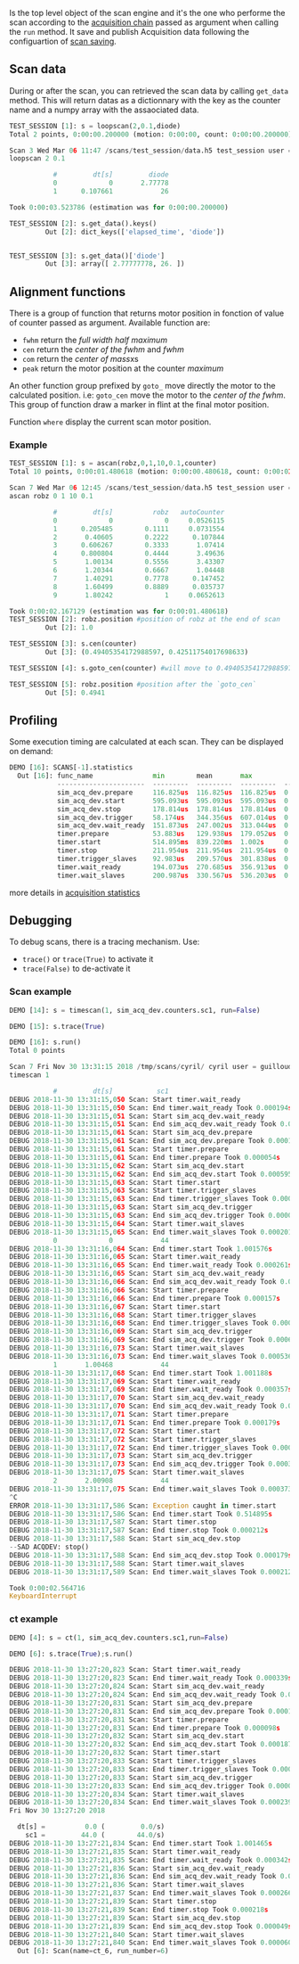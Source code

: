 Is the top level object of the scan engine and it's the one who
performe the scan according to the [acquisition
chain](scan_engine_acquisition_chain.md) passed as argument when
calling the `run` method.  It save and publish Acquisition data
following the configuartion of [scan
saving](gs_presentation.md#scan-saving).

## Scan data

During or after the scan, you can retrieved the scan data by calling
`get_data` method.  This will return datas as a dictionnary with the
key as the counter name and a numpy array with the assaociated data.

```python
TEST_SESSION [1]: s = loopscan(2,0.1,diode)
Total 2 points, 0:00:00.200000 (motion: 0:00:00, count: 0:00:00.200000)

Scan 3 Wed Mar 06 11:47 /scans/test_session/data.h5 test_session user = seb
loopscan 2 0.1

           #         dt[s]         diode
           0             0       2.77778
           1      0.107661            26

Took 0:00:03.523786 (estimation was for 0:00:00.200000)

TEST_SESSION [2]: s.get_data().keys()
         Out [2]: dict_keys(['elapsed_time', 'diode'])


TEST_SESSION [3]: s.get_data()['diode']
         Out [3]: array([ 2.77777778, 26. ])
```

## Alignment functions

There is a group of function that returns motor position in fonction
of value of counter passed as argument.  Available function are:

   * `fwhm` return the *full width half maximum*
   * `cen` return the *center of the fwhm* and *fwhm*
   * `com` return the *center of mass*xs
   * `peak` return the motor position at the counter *maximum*

An other function group prefixed by `goto_` move directly the motor to
the calculated position. i.e: `goto_cen` move the motor to the *center
of the fwhm*. This group of function draw a marker in flint at the
final motor position.

Function `where` display the current scan motor position.

### Example

```python
TEST_SESSION [1]: s = ascan(robz,0,1,10,0.1,counter)
Total 10 points, 0:00:01.480618 (motion: 0:00:00.480618, count: 0:00:01)

Scan 7 Wed Mar 06 12:45 /scans/test_session/data.h5 test_session user = seb
ascan robz 0 1 10 0.1

           #         dt[s]          robz   autoCounter
           0             0             0     0.0526115
           1      0.205485        0.1111     0.0731554
           2       0.40605        0.2222      0.107844
           3      0.606267        0.3333       1.07414
           4      0.800804        0.4444       3.49636
           5       1.00134        0.5556       3.43307
           6       1.20344        0.6667       1.04448
           7       1.40291        0.7778      0.147452
           8       1.60499        0.8889      0.035737
           9       1.80242             1     0.0652613

Took 0:00:02.167129 (estimation was for 0:00:01.480618)
TEST_SESSION [2]: robz.position #position of robz at the end of scan
         Out [2]: 1.0

TEST_SESSION [3]: s.cen(counter)
         Out [3]: (0.49405354172988597, 0.42511754017698633)

TEST_SESSION [4]: s.goto_cen(counter) #will move to 0.49405354172988597

TEST_SESSION [5]: robz.position #position after the `goto_cen`
         Out [5]: 0.4941
```

## Profiling

Some execution timing are calculated at each scan. They can be
displayed on demand:

```python
DEMO [16]: SCANS[-1].statistics
  Out [16]: func_name               min        mean       max            std
            ----------------------  ---------  ---------  ---------  -------
            sim_acq_dev.prepare     116.825us  116.825us  116.825us  0.00000
            sim_acq_dev.start       595.093us  595.093us  595.093us  0.00000
            sim_acq_dev.stop        178.814us  178.814us  178.814us  0.00000
            sim_acq_dev.trigger     58.174us   344.356us  607.014us  0.00022
            sim_acq_dev.wait_ready  151.873us  247.002us  313.044us  0.00007
            timer.prepare           53.883us   129.938us  179.052us  0.00005
            timer.start             514.895ms  839.220ms  1.002s     0.22933
            timer.stop              211.954us  211.954us  211.954us  0.00000
            timer.trigger_slaves    92.983us   209.570us  301.838us  0.00009
            timer.wait_ready        194.073us  270.685us  356.913us  0.00007
            timer.wait_slaves       200.987us  330.567us  536.203us  0.00014
```

more details in [acquisition statistics](scan_engine_acquisition_chain.md#statistics)

## Debugging

To debug scans, there is a tracing mechanism.
Use:

* `trace()` or `trace(True)` to activate it
* `trace(False)` to de-activate it


### Scan example


```python
DEMO [14]: s = timescan(1, sim_acq_dev.counters.sc1, run=False)

DEMO [15]: s.trace(True)

DEMO [16]: s.run()
Total 0 points

Scan 7 Fri Nov 30 13:31:15 2018 /tmp/scans/cyril/ cyril user = guilloud
timescan 1

           #         dt[s]           sc1
DEBUG 2018-11-30 13:31:15,050 Scan: Start timer.wait_ready
DEBUG 2018-11-30 13:31:15,050 Scan: End timer.wait_ready Took 0.000194s
DEBUG 2018-11-30 13:31:15,051 Scan: Start sim_acq_dev.wait_ready
DEBUG 2018-11-30 13:31:15,051 Scan: End sim_acq_dev.wait_ready Took 0.000152s
DEBUG 2018-11-30 13:31:15,061 Scan: Start sim_acq_dev.prepare
DEBUG 2018-11-30 13:31:15,061 Scan: End sim_acq_dev.prepare Took 0.000117s
DEBUG 2018-11-30 13:31:15,061 Scan: Start timer.prepare
DEBUG 2018-11-30 13:31:15,061 Scan: End timer.prepare Took 0.000054s
DEBUG 2018-11-30 13:31:15,062 Scan: Start sim_acq_dev.start
DEBUG 2018-11-30 13:31:15,062 Scan: End sim_acq_dev.start Took 0.000595s
DEBUG 2018-11-30 13:31:15,063 Scan: Start timer.start
DEBUG 2018-11-30 13:31:15,063 Scan: Start timer.trigger_slaves
DEBUG 2018-11-30 13:31:15,063 Scan: End timer.trigger_slaves Took 0.000093s
DEBUG 2018-11-30 13:31:15,063 Scan: Start sim_acq_dev.trigger
DEBUG 2018-11-30 13:31:15,063 Scan: End sim_acq_dev.trigger Took 0.000058s
DEBUG 2018-11-30 13:31:15,064 Scan: Start timer.wait_slaves
DEBUG 2018-11-30 13:31:15,065 Scan: End timer.wait_slaves Took 0.000201s
           0             0            44
DEBUG 2018-11-30 13:31:16,064 Scan: End timer.start Took 1.001576s
DEBUG 2018-11-30 13:31:16,065 Scan: Start timer.wait_ready
DEBUG 2018-11-30 13:31:16,065 Scan: End timer.wait_ready Took 0.000261s
DEBUG 2018-11-30 13:31:16,065 Scan: Start sim_acq_dev.wait_ready
DEBUG 2018-11-30 13:31:16,066 Scan: End sim_acq_dev.wait_ready Took 0.000276s
DEBUG 2018-11-30 13:31:16,066 Scan: Start timer.prepare
DEBUG 2018-11-30 13:31:16,066 Scan: End timer.prepare Took 0.000157s
DEBUG 2018-11-30 13:31:16,067 Scan: Start timer.start
DEBUG 2018-11-30 13:31:16,068 Scan: Start timer.trigger_slaves
DEBUG 2018-11-30 13:31:16,068 Scan: End timer.trigger_slaves Took 0.000302s
DEBUG 2018-11-30 13:31:16,069 Scan: Start sim_acq_dev.trigger
DEBUG 2018-11-30 13:31:16,069 Scan: End sim_acq_dev.trigger Took 0.000607s
DEBUG 2018-11-30 13:31:16,073 Scan: Start timer.wait_slaves
DEBUG 2018-11-30 13:31:16,073 Scan: End timer.wait_slaves Took 0.000536s
           1       1.00468            44
DEBUG 2018-11-30 13:31:17,068 Scan: End timer.start Took 1.001188s
DEBUG 2018-11-30 13:31:17,069 Scan: Start timer.wait_ready
DEBUG 2018-11-30 13:31:17,069 Scan: End timer.wait_ready Took 0.000357s
DEBUG 2018-11-30 13:31:17,070 Scan: Start sim_acq_dev.wait_ready
DEBUG 2018-11-30 13:31:17,070 Scan: End sim_acq_dev.wait_ready Took 0.000313s
DEBUG 2018-11-30 13:31:17,071 Scan: Start timer.prepare
DEBUG 2018-11-30 13:31:17,071 Scan: End timer.prepare Took 0.000179s
DEBUG 2018-11-30 13:31:17,072 Scan: Start timer.start
DEBUG 2018-11-30 13:31:17,072 Scan: Start timer.trigger_slaves
DEBUG 2018-11-30 13:31:17,072 Scan: End timer.trigger_slaves Took 0.000234s
DEBUG 2018-11-30 13:31:17,073 Scan: Start sim_acq_dev.trigger
DEBUG 2018-11-30 13:31:17,073 Scan: End sim_acq_dev.trigger Took 0.000368s
DEBUG 2018-11-30 13:31:17,075 Scan: Start timer.wait_slaves
           2       2.00908            44
DEBUG 2018-11-30 13:31:17,075 Scan: End timer.wait_slaves Took 0.000373s
^C
ERROR 2018-11-30 13:31:17,586 Scan: Exception caught in timer.start
DEBUG 2018-11-30 13:31:17,586 Scan: End timer.start Took 0.514895s
DEBUG 2018-11-30 13:31:17,587 Scan: Start timer.stop
DEBUG 2018-11-30 13:31:17,587 Scan: End timer.stop Took 0.000212s
DEBUG 2018-11-30 13:31:17,588 Scan: Start sim_acq_dev.stop
--SAD ACQDEV: stop()
DEBUG 2018-11-30 13:31:17,588 Scan: End sim_acq_dev.stop Took 0.000179s
DEBUG 2018-11-30 13:31:17,588 Scan: Start timer.wait_slaves
DEBUG 2018-11-30 13:31:17,589 Scan: End timer.wait_slaves Took 0.000212s

Took 0:00:02.564716
KeyboardInterrupt
```

### ct example

```python
DEMO [4]: s = ct(1, sim_acq_dev.counters.sc1,run=False)

DEMO [6]: s.trace(True);s.run()

DEBUG 2018-11-30 13:27:20,823 Scan: Start timer.wait_ready
DEBUG 2018-11-30 13:27:20,823 Scan: End timer.wait_ready Took 0.000339s
DEBUG 2018-11-30 13:27:20,824 Scan: Start sim_acq_dev.wait_ready
DEBUG 2018-11-30 13:27:20,824 Scan: End sim_acq_dev.wait_ready Took 0.000282s
DEBUG 2018-11-30 13:27:20,831 Scan: Start sim_acq_dev.prepare
DEBUG 2018-11-30 13:27:20,831 Scan: End sim_acq_dev.prepare Took 0.000147s
DEBUG 2018-11-30 13:27:20,831 Scan: Start timer.prepare
DEBUG 2018-11-30 13:27:20,831 Scan: End timer.prepare Took 0.000098s
DEBUG 2018-11-30 13:27:20,832 Scan: Start sim_acq_dev.start
DEBUG 2018-11-30 13:27:20,832 Scan: End sim_acq_dev.start Took 0.000187s
DEBUG 2018-11-30 13:27:20,832 Scan: Start timer.start
DEBUG 2018-11-30 13:27:20,833 Scan: Start timer.trigger_slaves
DEBUG 2018-11-30 13:27:20,833 Scan: End timer.trigger_slaves Took 0.000092s
DEBUG 2018-11-30 13:27:20,833 Scan: Start sim_acq_dev.trigger
DEBUG 2018-11-30 13:27:20,833 Scan: End sim_acq_dev.trigger Took 0.000093s
DEBUG 2018-11-30 13:27:20,834 Scan: Start timer.wait_slaves
DEBUG 2018-11-30 13:27:20,834 Scan: End timer.wait_slaves Took 0.000239s
Fri Nov 30 13:27:20 2018

  dt[s] =          0.0 (         0.0/s)
    sc1 =         44.0 (        44.0/s)
DEBUG 2018-11-30 13:27:21,834 Scan: End timer.start Took 1.001465s
DEBUG 2018-11-30 13:27:21,835 Scan: Start timer.wait_ready
DEBUG 2018-11-30 13:27:21,835 Scan: End timer.wait_ready Took 0.000342s
DEBUG 2018-11-30 13:27:21,836 Scan: Start sim_acq_dev.wait_ready
DEBUG 2018-11-30 13:27:21,836 Scan: End sim_acq_dev.wait_ready Took 0.000356s
DEBUG 2018-11-30 13:27:21,836 Scan: Start timer.wait_slaves
DEBUG 2018-11-30 13:27:21,837 Scan: End timer.wait_slaves Took 0.000266s
DEBUG 2018-11-30 13:27:21,839 Scan: Start timer.stop
DEBUG 2018-11-30 13:27:21,839 Scan: End timer.stop Took 0.000218s
DEBUG 2018-11-30 13:27:21,839 Scan: Start sim_acq_dev.stop
DEBUG 2018-11-30 13:27:21,839 Scan: End sim_acq_dev.stop Took 0.000049s
DEBUG 2018-11-30 13:27:21,840 Scan: Start timer.wait_slaves
DEBUG 2018-11-30 13:27:21,840 Scan: End timer.wait_slaves Took 0.000060s
  Out [6]: Scan(name=ct_6, run_number=6)
```

